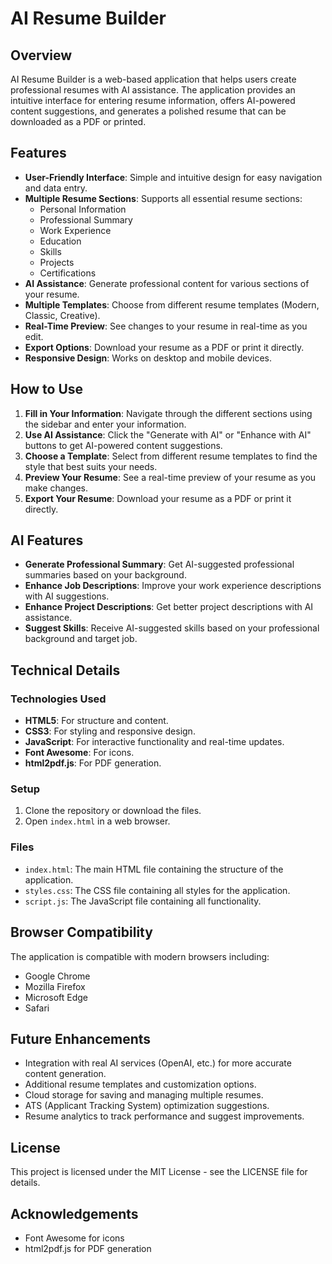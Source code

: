 # AI Resume Builder

## Overview

AI Resume Builder is a web-based application that helps users create professional resumes with AI assistance. The application provides an intuitive interface for entering resume information, offers AI-powered content suggestions, and generates a polished resume that can be downloaded as a PDF or printed.

## Features

- **User-Friendly Interface**: Simple and intuitive design for easy navigation and data entry.
- **Multiple Resume Sections**: Supports all essential resume sections:
  - Personal Information
  - Professional Summary
  - Work Experience
  - Education
  - Skills
  - Projects
  - Certifications
- **AI Assistance**: Generate professional content for various sections of your resume.
- **Multiple Templates**: Choose from different resume templates (Modern, Classic, Creative).
- **Real-Time Preview**: See changes to your resume in real-time as you edit.
- **Export Options**: Download your resume as a PDF or print it directly.
- **Responsive Design**: Works on desktop and mobile devices.

## How to Use

1. **Fill in Your Information**: Navigate through the different sections using the sidebar and enter your information.
2. **Use AI Assistance**: Click the "Generate with AI" or "Enhance with AI" buttons to get AI-powered content suggestions.
3. **Choose a Template**: Select from different resume templates to find the style that best suits your needs.
4. **Preview Your Resume**: See a real-time preview of your resume as you make changes.
5. **Export Your Resume**: Download your resume as a PDF or print it directly.

## AI Features

- **Generate Professional Summary**: Get AI-suggested professional summaries based on your background.
- **Enhance Job Descriptions**: Improve your work experience descriptions with AI suggestions.
- **Enhance Project Descriptions**: Get better project descriptions with AI assistance.
- **Suggest Skills**: Receive AI-suggested skills based on your professional background and target job.

## Technical Details

### Technologies Used

- **HTML5**: For structure and content.
- **CSS3**: For styling and responsive design.
- **JavaScript**: For interactive functionality and real-time updates.
- **Font Awesome**: For icons.
- **html2pdf.js**: For PDF generation.

### Setup

1. Clone the repository or download the files.
2. Open `index.html` in a web browser.

### Files

- `index.html`: The main HTML file containing the structure of the application.
- `styles.css`: The CSS file containing all styles for the application.
- `script.js`: The JavaScript file containing all functionality.

## Browser Compatibility

The application is compatible with modern browsers including:
- Google Chrome
- Mozilla Firefox
- Microsoft Edge
- Safari

## Future Enhancements

- Integration with real AI services (OpenAI, etc.) for more accurate content generation.
- Additional resume templates and customization options.
- Cloud storage for saving and managing multiple resumes.
- ATS (Applicant Tracking System) optimization suggestions.
- Resume analytics to track performance and suggest improvements.

## License

This project is licensed under the MIT License - see the LICENSE file for details.

## Acknowledgements

- Font Awesome for icons
- html2pdf.js for PDF generation